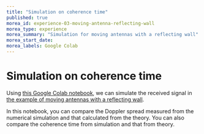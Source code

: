 ```yaml
---
title: "Simulation on coherence time"
published: true
morea_id: experience-03-moving-antenna-reflecting-wall
morea_type: experience
morea_summary: "Simulation for moving antennas with a reflecting wall"
morea_start_date: 
morea_labels: Google Colab
---
```


# Simulation on coherence time

Using [this Google Colab notebook](https://colab.research.google.com/drive/1RckFUXT8-xSK6Yr25vMKTLz56sZBxU2m?usp=sharing), we can simulate the received signal in [the example of moving antennas with a reflecting wall](reading-03-reflecting-wall-moving-antenna.html).

In this notebook, you can compare the Doppler spread measured from the numerical simulation and that calculated from the theory. You can also compare the coherence time from simulation and that from theory.
